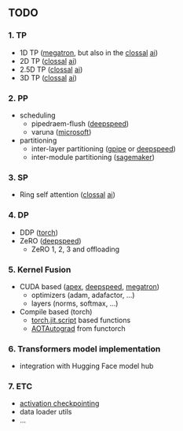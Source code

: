 ## TODO
### 1. TP
- 1D TP ([megatron](https://github.com/NVIDIA/Megatron-LM), but also in the [clossal](https://github.com/hpcaitech/ColossalAI) [ai](https://www.colossalai.org/docs/get_started/installation))
- 2D TP ([clossal](https://github.com/hpcaitech/ColossalAI) [ai](https://www.colossalai.org/docs/get_started/installation))
- 2.5D TP ([clossal](https://github.com/hpcaitech/ColossalAI) [ai](https://www.colossalai.org/docs/get_started/installation))
- 3D TP ([clossal](https://github.com/hpcaitech/ColossalAI) [ai](https://www.colossalai.org/docs/get_started/installation))

### 2. PP
- scheduling
    - pipedraem-flush ([deepspeed](https://github.com/microsoft/DeepSpeed))
    - varuna ([microsoft](https://github.com/microsoft/varuna))
- partitioning
    - inter-layer partitioning ([gpipe](https://github.com/kakaobrain/torchgpipe) or [deepspeed](https://github.com/microsoft/DeepSpeed))
    - inter-module partitioning ([sagemaker](https://arxiv.org/pdf/2111.05972.pdf))

### 3. SP
- Ring self attention ([clossal](https://github.com/hpcaitech/ColossalAI) [ai](https://www.colossalai.org/docs/get_started/installation))

### 4. DP
- DDP ([torch](https://pytorch.org/docs/master/notes/ddp.html))
- ZeRO ([deepspeed](https://github.com/microsoft/DeepSpeed))
    - ZeRO 1, 2, 3 and offloading

### 5. Kernel Fusion
- CUDA based ([apex](https://github.com/NVIDIA/apex), [deepspeed](https://github.com/microsoft/DeepSpeed), [megatron](https://github.com/NVIDIA/Megatron-LM))
    - optimizers (adam, adafactor, ...)
    - layers (norms, softmax, ...)
- Compile based (torch)
    - [torch.jit.script](https://pytorch.org/docs/stable/generated/torch.jit.script.html) based functions
    - [AOTAutograd](https://pytorch.org/functorch/stable/notebooks/aot_autograd_optimizations.html) from functorch

### 6. Transformers model implementation
- integration with Hugging Face model hub

### 7. ETC
- [activation checkpointing](https://github.com/microsoft/DeepSpeed/tree/master/deepspeed/runtime/activation_checkpointing)
- data loader utils
- ...